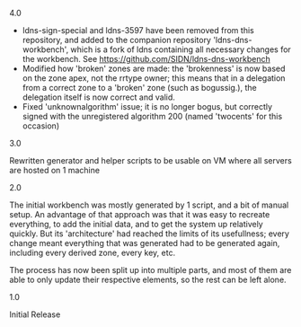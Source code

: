
4.0

- ldns-sign-special and ldns-3597 have been removed from this repository,
  and added to the companion repository 'ldns-dns-workbench', which is
  a fork of ldns containing all necessary changes for the workbench.
  See https://github.com/SIDN/ldns-dns-workbench
- Modified how 'broken' zones are made: the 'brokenness' is now based on the
  zone apex, not the rrtype owner; this means that in a delegation from a
  correct zone to a 'broken' zone (such as bogussig.<zone>), the delegation
  itself is now correct and valid.
- Fixed 'unknownalgorithm' issue; it is no longer bogus, but correctly
  signed with the unregistered algorithm 200 (named 'twocents' for this
  occasion)

3.0

Rewritten generator and helper scripts to be usable on VM where all servers
are hosted on 1 machine

2.0

The initial workbench was mostly generated by 1 script, and a bit
of manual setup. An advantage of that approach was that it was easy
to recreate everything, to add the initial data, and to get the system
up relatively quickly. But its 'architecture' had reached the limits
of its usefullness; every change meant everything that was generated
had to be generated again, including every derived zone, every key,
etc.

The process has now been split up into multiple parts, and most of
them are able to only update their respective elements, so the rest
can be left alone.

1.0

Initial Release